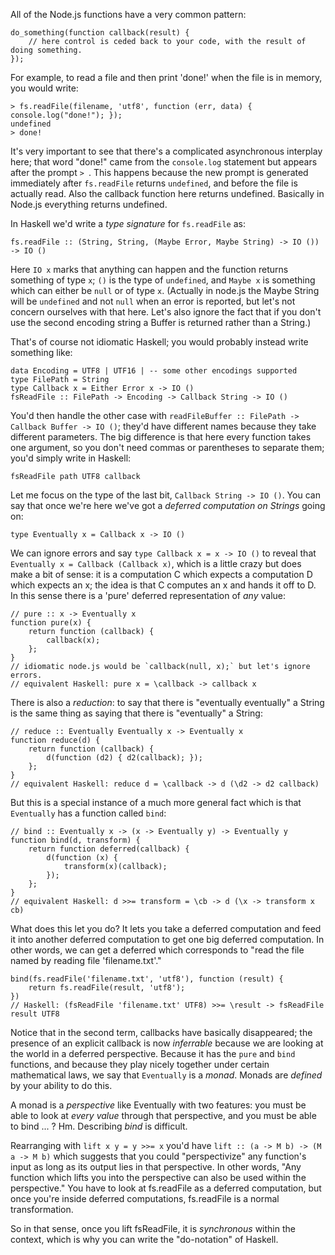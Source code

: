 All of the Node.js functions have a very common pattern:

    do_something(function callback(result) {
        // here control is ceded back to your code, with the result of doing something.
    });

For example, to read a file and then print 'done!' when the file is in memory, you would write:

    > fs.readFile(filename, 'utf8', function (err, data) { console.log("done!"); });
    undefined
    > done!

It's very important to see that there's a complicated asynchronous interplay here; that word "done!" came from the `console.log` statement but appears after the prompt `> `. This happens because the new prompt is generated immediately after `fs.readFile` returns `undefined`, and before the file is actually read. Also the callback function here returns undefined. Basically in Node.js everything returns undefined.

In Haskell we'd write a *type signature* for `fs.readFile` as:

    fs.readFile :: (String, String, (Maybe Error, Maybe String) -> IO ()) -> IO ()

Here `IO x` marks that anything can happen and the function returns something of type `x`; `()` is the type of `undefined`, and `Maybe x` is something which can either be `null` or of type `x`. (Actually in node.js the Maybe String will be `undefined` and not `null` when an error is reported, but let's not concern ourselves with that here. Let's also ignore the fact that if you don't use the second encoding string a Buffer is returned rather than a String.)

That's of course not idiomatic Haskell; you would probably instead write something like:

    data Encoding = UTF8 | UTF16 | -- some other encodings supported
    type FilePath = String
    type Callback x = Either Error x -> IO ()
    fsReadFile :: FilePath -> Encoding -> Callback String -> IO ()
    
You'd then handle the other case with `readFileBuffer :: FilePath -> Callback Buffer -> IO ()`; they'd have different names because they take different parameters. The big difference is that here every function takes one argument, so you don't need commas or parentheses to separate them; you'd simply write in Haskell:

    fsReadFile path UTF8 callback

Let me focus on the type of the last bit, `Callback String -> IO ()`. You can say that once we're here we've got a *deferred computation on Strings* going on:

    type Eventually x = Callback x -> IO ()

We can ignore errors and say `type Callback x = x -> IO ()` to reveal that `Eventually x = Callback (Callback x)`, which is a little crazy but does make a bit of sense: it is a computation C which expects a computation D which expects an x; the idea is that C computes an x and hands it off to D. In this sense there is a 'pure' deferred representation of *any* value:

    // pure :: x -> Eventually x
    function pure(x) {
        return function (callback) {
            callback(x);
        };
    }
    // idiomatic node.js would be `callback(null, x);` but let's ignore errors.
    // equivalent Haskell: pure x = \callback -> callback x

There is also a *reduction*: to say that there is "eventually eventually" a String is the same thing as saying that there is "eventually" a String:

    // reduce :: Eventually Eventually x -> Eventually x
    function reduce(d) {
        return function (callback) {
            d(function (d2) { d2(callback); });
        };
    }
    // equivalent Haskell: reduce d = \callback -> d (\d2 -> d2 callback)

But this is a special instance of a much more general fact which is that `Eventually` has a function called `bind`:

    // bind :: Eventually x -> (x -> Eventually y) -> Eventually y
    function bind(d, transform) {
        return function deferred(callback) {
            d(function (x) {
                transform(x)(callback);
            });
        };
    }
    // equivalent Haskell: d >>= transform = \cb -> d (\x -> transform x cb)

What does this let you do? It lets you take a deferred computation and feed it into another deferred computation to get one big deferred computation. In other words, we can get a deferred which corresponds to "read the file named by reading file 'filename.txt'."

    bind(fs.readFile('filename.txt', 'utf8'), function (result) {
        return fs.readFile(result, 'utf8');
    })
    // Haskell: (fsReadFile 'filename.txt' UTF8) >>= \result -> fsReadFile result UTF8

Notice that in the second term, callbacks have basically disappeared; the presence of an explicit callback is now *inferrable* because we are looking at the world in a deferred perspective. Because it has the `pure` and `bind` functions, and because they play nicely together under certain mathematical laws, we say that `Eventually` is a *monad*. Monads are *defined* by your ability to do this.

A monad is a *perspective* like Eventually with two features: you must be able to look at *every value* through that perspective, and you must be able to bind ... ? Hm. Describing *bind* is difficult.

Rearranging with `lift x y = y >>= x` you'd have `lift :: (a -> M b) -> (M a -> M b)` which suggests that you could "perspectivize" any function's input as long as its output lies in that perspective. In other words, "Any function which lifts you into the perspective can also be used within the perspective." You have to look at fs.readFile as a deferred computation, but once you're inside deferred computations, fs.readFile is a normal transformation.

So in that sense, once you lift fsReadFile, it is *synchronous* within the context, which is why you can write the "do-notation" of Haskell. 